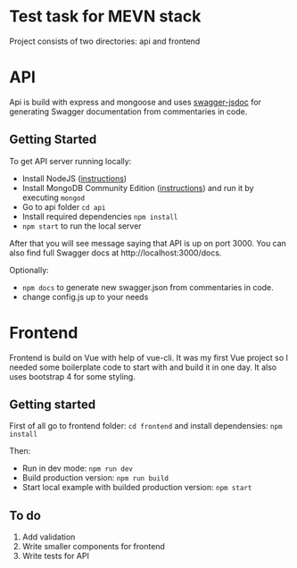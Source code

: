 # Test task for MEVN stack

Project consists of two directories: api and frontend

# API

Api is build with express and mongoose and uses [swagger-jsdoc](https://www.npmjs.com/package/swagger-jsdoc) for generating Swagger documentation from commentaries in code.

## Getting Started

To get API server running locally:

- Install NodeJS ([instructions](https://nodejs.org/en/download/package-manager/#debian-and-ubuntu-based-linux-distributions-enterprise-linux-fedora-and-snap-packages))
- Install MongoDB Community Edition ([instructions](https://docs.mongodb.com/manual/installation/#tutorials)) and run it by executing `mongod`
- Go to api folder `cd api`
- Install required dependencies `npm install`
- `npm start` to run the local server

After that you will see message saying that API is up on port 3000. You can also find full Swagger docs at http://localhost:3000/docs.

Optionally:

- `npm docs` to generate new swagger.json from commentaries in code.
- change config.js up to your needs

# Frontend

Frontend is build on Vue with help of vue-cli. It was my first Vue project so I needed some boilerplate code to start with and build it in one day. It also uses bootstrap 4 for some styling.

## Getting started

First of all go to frontend folder: `cd frontend` and install dependensies: `npm install`

Then:

- Run in dev mode: `npm run dev`
- Build production version: `npm run build`
- Start local example with builded production version: `npm start`

## To do

1. Add validation
2. Write smaller components for frontend
3. Write tests for API
